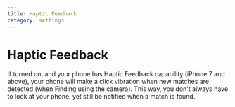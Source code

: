 ```yaml
---
title: Haptic Feedback
category: settings
---
```


# Haptic Feedback

If turned on, and your phone has Haptic Feedback capability (iPhone 7 and above), your phone will make a click vibration when new matches are detected (when Finding using the camera). This way, you don't always have to look at your phone, yet still be notified when a match is found.
